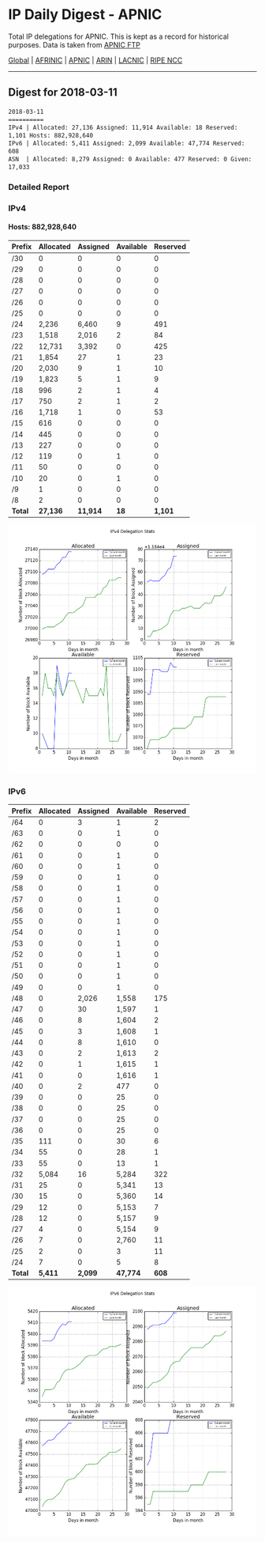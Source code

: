 # IP Daily Digest - APNIC

Total IP delegations for APNIC. This is kept as a record for historical purposes. Data is taken from [APNIC FTP](https://ftp.apnic.net/)

[Global](https://github.com/csmets/IP-Daily-Digest) | [AFRINIC](https://github.com/csmets/IP-Daily-Digest/tree/master/archives/AFRINIC) | [APNIC](https://github.com/csmets/IP-Daily-Digest/tree/master/archives/APNIC) | [ARIN](https://github.com/csmets/IP-Daily-Digest/tree/master/archives/ARIN) | [LACNIC](https://github.com/csmets/IP-Daily-Digest/tree/master/archives/LACNIC) | [RIPE NCC](https://github.com/csmets/IP-Daily-Digest/tree/master/archives/RIPE_NCC)

---

## Digest for 2018-03-11
```
2018-03-11
==========
IPv4 | Allocated: 27,136 Assigned: 11,914 Available: 18 Reserved: 1,101 Hosts: 882,928,640
IPv6 | Allocated: 5,411 Assigned: 2,099 Available: 47,774 Reserved: 608
ASN  | Allocated: 8,279 Assigned: 0 Available: 477 Reserved: 0 Given: 17,033
```

### Detailed Report

### IPv4

#### Hosts: **882,928,640**

| Prefix | Allocated | Assigned | Available | Reserved |
| ----- | ----- | ----- | ----- | ----- |
| /30 | 0 | 0 | 0 | 0 |
| /29 | 0 | 0 | 0 | 0 |
| /28 | 0 | 0 | 0 | 0 |
| /27 | 0 | 0 | 0 | 0 |
| /26 | 0 | 0 | 0 | 0 |
| /25 | 0 | 0 | 0 | 0 |
| /24 | 2,236 | 6,460 | 9 | 491 |
| /23 | 1,518 | 2,016 | 2 | 84 |
| /22 | 12,731 | 3,392 | 0 | 425 |
| /21 | 1,854 | 27 | 1 | 23 |
| /20 | 2,030 | 9 | 1 | 10 |
| /19 | 1,823 | 5 | 1 | 9 |
| /18 | 996 | 2 | 1 | 4 |
| /17 | 750 | 2 | 1 | 2 |
| /16 | 1,718 | 1 | 0 | 53 |
| /15 | 616 | 0 | 0 | 0 |
| /14 | 445 | 0 | 0 | 0 |
| /13 | 227 | 0 | 0 | 0 |
| /12 | 119 | 0 | 1 | 0 |
| /11 | 50 | 0 | 0 | 0 |
| /10 | 20 | 0 | 1 | 0 |
| /9 | 1 | 0 | 0 | 0 |
| /8 | 2 | 0 | 0 | 0 |
| **Total** | **27,136** | **11,914** | **18** | **1,101** |

![ipv4-stats](ipv4-figure.png)

### IPv6

| Prefix | Allocated | Assigned | Available | Reserved |
| ----- | ----- | ----- | ----- | ----- |
| /64 | 0 | 3 | 1 | 2 |
| /63 | 0 | 0 | 1 | 0 |
| /62 | 0 | 0 | 0 | 0 |
| /61 | 0 | 0 | 1 | 0 |
| /60 | 0 | 0 | 1 | 0 |
| /59 | 0 | 0 | 1 | 0 |
| /58 | 0 | 0 | 1 | 0 |
| /57 | 0 | 0 | 1 | 0 |
| /56 | 0 | 0 | 1 | 0 |
| /55 | 0 | 0 | 1 | 0 |
| /54 | 0 | 0 | 1 | 0 |
| /53 | 0 | 0 | 1 | 0 |
| /52 | 0 | 0 | 1 | 0 |
| /51 | 0 | 0 | 1 | 0 |
| /50 | 0 | 0 | 1 | 0 |
| /49 | 0 | 0 | 1 | 0 |
| /48 | 0 | 2,026 | 1,558 | 175 |
| /47 | 0 | 30 | 1,597 | 1 |
| /46 | 0 | 8 | 1,604 | 2 |
| /45 | 0 | 3 | 1,608 | 1 |
| /44 | 0 | 8 | 1,610 | 0 |
| /43 | 0 | 2 | 1,613 | 2 |
| /42 | 0 | 1 | 1,615 | 1 |
| /41 | 0 | 0 | 1,616 | 1 |
| /40 | 0 | 2 | 477 | 0 |
| /39 | 0 | 0 | 25 | 0 |
| /38 | 0 | 0 | 25 | 0 |
| /37 | 0 | 0 | 25 | 0 |
| /36 | 0 | 0 | 25 | 0 |
| /35 | 111 | 0 | 30 | 6 |
| /34 | 55 | 0 | 28 | 1 |
| /33 | 55 | 0 | 13 | 1 |
| /32 | 5,084 | 16 | 5,284 | 322 |
| /31 | 25 | 0 | 5,341 | 13 |
| /30 | 15 | 0 | 5,360 | 14 |
| /29 | 12 | 0 | 5,153 | 7 |
| /28 | 12 | 0 | 5,157 | 9 |
| /27 | 4 | 0 | 5,154 | 9 |
| /26 | 7 | 0 | 2,760 | 11 |
| /25 | 2 | 0 | 3 | 11 |
| /24 | 7 | 0 | 5 | 8 |
| **Total** | **5,411** | **2,099** | **47,774** | **608** |

![ipv6-stats](ipv6-figure.png)